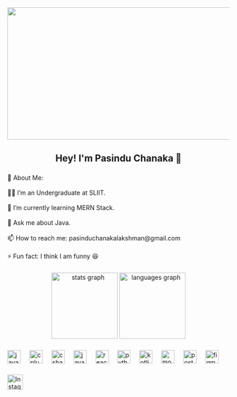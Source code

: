 <h2 align="center">
  <img src="https://i.pinimg.com/originals/90/70/32/9070324cdfc07c68d60eed0c39e77573.gif" width="900" height="300">
</h2>

<h2 align="center">Hey! I'm Pasindu Chanaka 💫</h2>

###

<p align="left">🚀 About Me:<br><br>🧑‍🎓 I’m an Undergraduate at SLIIT.<br><br>🌱 I’m currently learning MERN Stack.<br><br>💬 Ask me about Java.<br><br>📫 How to reach me: pasinduchanakalakshman@gmail.com<br><br>⚡ Fun fact: I think I am funny 😆</p>

###

<div align="center">
  <img src="https://github-readme-stats.vercel.app/api?username=pasinduchanakalakshman&hide_title=false&hide_rank=false&show_icons=true&include_all_commits=true&count_private=true&disable_animations=false&theme=dracula&locale=en&hide_border=false" height="150" alt="stats graph" />
  <img src="https://github-readme-stats.vercel.app/api/top-langs?username=pasinduchanakalakshman&locale=en&hide_title=false&layout=compact&card_width=320&langs_count=5&theme=dracula&hide_border=false" height="150" alt="languages graph" />
</div>

###

<!-- Skill Icons Section -->
<div align="left">
  <img src="https://cdn.jsdelivr.net/gh/devicons/devicon/icons/java/java-original.svg" height="30" alt="java logo" />
  <img width="12" />
  <img src="https://cdn.jsdelivr.net/gh/devicons/devicon/icons/cplusplus/cplusplus-original.svg" height="30" alt="cplusplus logo" />
  <img width="12" />
  <img src="https://cdn.jsdelivr.net/gh/devicons/devicon/icons/csharp/csharp-original.svg" height="30" alt="csharp logo" />
  <img width="12" />
  <img src="https://cdn.jsdelivr.net/gh/devicons/devicon/icons/javascript/javascript-original.svg" height="30" alt="javascript logo" />
  <img width="12" />
  <img src="https://skillicons.dev/icons?i=react" height="30" alt="react logo" />
  <img width="12" />
  <img src="https://cdn.jsdelivr.net/gh/devicons/devicon/icons/python/python-original.svg" height="30" alt="python logo" />
  <img width="12" />
  <img src="https://cdn.jsdelivr.net/gh/devicons/devicon/icons/kotlin/kotlin-original.svg" height="30" alt="kotlin logo" />
  <img width="12" />
  <img src="https://cdn.jsdelivr.net/gh/devicons/devicon/icons/mongodb/mongodb-original.svg" height="30" alt="mongodb logo" />
  <img width="12" />
  <img src="https://skillicons.dev/icons?i=postman" height="30" alt="postman logo" />
  <img width="12" />
  <img src="https://cdn.jsdelivr.net/gh/devicons/devicon/icons/figma/figma-original.svg" height="30" alt="figma logo" />
</div>

###

<!-- Socials Section -->
<div align="left">
  <a href="https://instagram.com/pasinduchanaka" target="_blank">
    <img src="https://img.shields.io/badge/Instagram-%23E4405F.svg?logo=Instagram&logoColor=white&style=for-the-badge" height="35" alt="Instagram logo" />
  </a>
</div>
